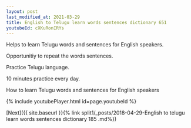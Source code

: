 ```yaml
---
layout: post
last_modified_at: 2021-03-29
title: English to Telugu learn words sentences dictionary 651 
youtubeId: cXKuRonIRYs
---
```

 
 
Helps to learn Telugu words and sentences for English speakers.

Opportunitiy to repeat the words sentences. 

Practice Telugu language. 
 
10 minutes practice every day. 
 
How to learn Telugu words and sentences for English speakers 
 
{% include youtubePlayer.html id=page.youtubeId %}
 
 
[Next]({{ site.baseurl }}{% link  split1/_posts/2018-04-29-English to telugu learn words sentences dictionary 185 .md%})
 
